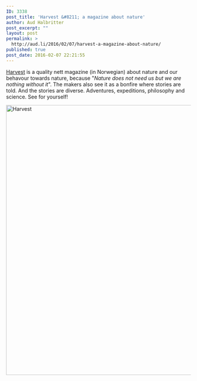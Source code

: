 ```yaml
---
ID: 3338
post_title: 'Harvest &#8211; a magazine about nature'
author: Aud Halbritter
post_excerpt: ""
layout: post
permalink: >
  http://aud.li/2016/02/07/harvest-a-magazine-about-nature/
published: true
post_date: 2016-02-07 22:21:55
---
```

<a href="http://harvest.as/harvest/om">Harvest</a> is a quality nett magazine (in Norwegian) about nature and our behavour towards nature, because "<em>Nature does not need us but we are nothing without it</em>". The makers also see it as a bonfire where stories are told. And the stories are diverse. Adventures, expeditions, philosophy and science. See for yourself!

<a href="http://aud.li/wp-content/uploads/2016/02/Harvest.png" rel="attachment wp-att-3342"><img class="alignnone size-large wp-image-3342" src="http://aud.li/wp-content/uploads/2016/02/Harvest-1024x838.png" alt="Harvest" width="900" height="737" /></a>